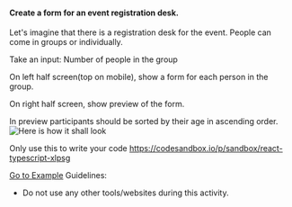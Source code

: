 #### Create a form for an event registration desk.

Let's imagine that there is a registration desk for the event.
People can come in groups or individually.

Take an input: Number of people in the group

On left half screen(top on mobile), show a form for each person in the group.

On right half screen, show preview of the form.

In preview participants should be sorted by their age in ascending order.
![Here is how it shall look](https://static.masaischool.com/saharan/registration-desk-form.png)


Only use this to write your code 
 <a target="_blank">https://codesandbox.io/p/sandbox/react-typescript-xlpsg</a>
 
<a href="https://codesandbox.io/p/sandbox/react-typescript-xlpsg" target="_blank">Go to Example</a>
Guidelines:
- Do not use any other tools/websites during this activity.
